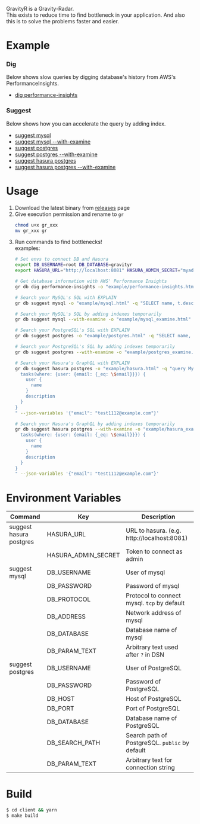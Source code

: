GravityR is a Gravity-Radar.  
This exists to reduce time to find bottleneck in your application.
And also this is to solve the problems faster and easier.  

# Example

### Dig

Below shows slow queries by digging database's history from AWS's PerformanceInsights.  

* [dig performance-insights](https://mrasu.github.io/GravityR/performance-insights.html)

### Suggest

Below shows how you can accelerate the query by adding index.

* [suggest mysql](https://mrasu.github.io/GravityR/mysql.html)
* [suggest mysql --with-examine](https://mrasu.github.io/GravityR/mysql_examine.html)
* [suggest postgres](https://mrasu.github.io/GravityR/postgres.html)
* [suggest postgres --with-examine](https://mrasu.github.io/GravityR/postgres_examine.html)
* [suggest hasura postgres](https://mrasu.github.io/GravityR/hasura_postgres.html)
* [suggest hasura postgres --with-examine](https://mrasu.github.io/GravityR/hasura_postgres_examine.html)

# Usage

1. Download the latest binary from [releases](https://github.com/mrasu/GravityR/releases) page
2. Give execution permission and rename to `gr`
    ```sh
    chmod u+x gr_xxx
    mv gr_xxx gr
    ```
3. Run commands to find bottlenecks!  
    examples:
    ```sh
    # Set envs to connect DB and Hasura
    export DB_USERNAME=root DB_DATABASE=gravityr
    export HASURA_URL="http://localhost:8081" HASURA_ADMIN_SECRET="myadminsecretkey" 
    
    # Get database information with AWS' Performance Insights
    gr db dig performance-insights -o "example/performance-insights.html"
    
    # Search your MySQL's SQL with EXPLAIN
    gr db suggest mysql -o "example/mysql.html" -q "SELECT name, t.description FROM users INNER JOIN tasks AS t ON users.id = t.user_id WHERE users.name = 'foo'"
    
    # Search your MySQL's SQL by adding indexes temporarily
    gr db suggest mysql --with-examine -o "example/mysql_examine.html" -q "SELECT name, t.description FROM users INNER JOIN tasks AS t ON users.id = t.user_id WHERE users.name = 'foo'"
    
    # Search your PostgreSQL's SQL with EXPLAIN
    gr db suggest postgres -o "example/postgres.html" -q "SELECT name, t.description FROM users INNER JOIN tasks AS t ON users.id = t.user_id WHERE users.name = 'foo'"
    
    # Search your PostgreSQL's SQL by adding indexes temporarily
    gr db suggest postgres --with-examine -o "example/postgres_examine.html" -q "SELECT name, t.description FROM users INNER JOIN tasks AS t ON users.id = t.user_id WHERE users.name = 'foo'"
    
    # Search your Hasura's GraphQL with EXPLAIN
    gr db suggest hasura postgres -o "example/hasura.html" -q "query MyQuery(\$email: String) {
      tasks(where: {user: {email: {_eq: \$email}}}) {
        user {
          name
        }
        description
      }
    }
    " --json-variables '{"email": "test1112@example.com"}'
    
    # Search your Hasura's GraphQL by adding indexes temporarily
    gr db suggest hasura postgres --with-examine -o "example/hasura_examine.html" -q "query MyQuery(\$email: String) {
      tasks(where: {user: {email: {_eq: \$email}}}) {
        user {
          name
        }
        description
      }
    }
    " --json-variables '{"email": "test1112@example.com"}'
    ```

# Environment Variables

| Command                 | Key                 | Description                                    |
|-------------------------|---------------------|------------------------------------------------|
| suggest hasura postgres | HASURA_URL          | URL to hasura. (e.g. http://localhost:8081)    |
|                         | HASURA_ADMIN_SECRET | Token to connect as admin                      |
| suggest mysql           | DB_USERNAME         | User of mysql                                  |
|                         | DB_PASSWORD         | Password of mysql                              |
|                         | DB_PROTOCOL         | Protocol to connect mysql. `tcp` by default    |
|                         | DB_ADDRESS          | Network address of mysql                       |
|                         | DB_DATABASE         | Database name of mysql                         |
|                         | DB_PARAM_TEXT       | Arbitrary text used after `?` in DSN           |
| suggest postgres        | DB_USERNAME         | User of PostgreSQL                             |
|                         | DB_PASSWORD         | Password of PostgreSQL                         |
|                         | DB_HOST             | Host of PostgreSQL                             |
|                         | DB_PORT             | Port of PostgreSQL                             |
|                         | DB_DATABASE         | Database name of PostgreSQL                    |
|                         | DB_SEARCH_PATH      | Search path of PostgreSQL. `public` by default |
|                         | DB_PARAM_TEXT       | Arbitrary text for connection string           |

# Build
```sh
$ cd client && yarn
$ make build
```
